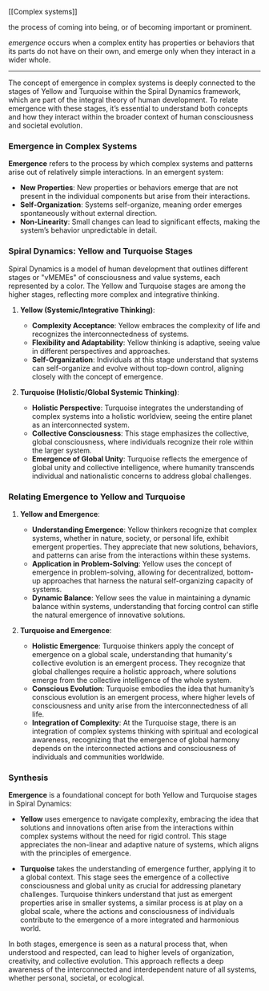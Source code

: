[[Complex systems]]

the process of coming into being, or of becoming important or prominent.

_emergence_ occurs when a complex entity has properties or behaviors that its parts do not have on their own, and emerge only when they interact in a wider whole.



---

The concept of emergence in complex systems is deeply connected to the stages of Yellow and Turquoise within the Spiral Dynamics framework, which are part of the integral theory of human development. To relate emergence with these stages, it’s essential to understand both concepts and how they interact within the broader context of human consciousness and societal evolution.

### Emergence in Complex Systems

**Emergence** refers to the process by which complex systems and patterns arise out of relatively simple interactions. In an emergent system:

- **New Properties**: New properties or behaviors emerge that are not present in the individual components but arise from their interactions.
- **Self-Organization**: Systems self-organize, meaning order emerges spontaneously without external direction.
- **Non-Linearity**: Small changes can lead to significant effects, making the system’s behavior unpredictable in detail.

### Spiral Dynamics: Yellow and Turquoise Stages

Spiral Dynamics is a model of human development that outlines different stages or "vMEMEs" of consciousness and value systems, each represented by a color. The Yellow and Turquoise stages are among the higher stages, reflecting more complex and integrative thinking.

1. **Yellow (Systemic/Integrative Thinking)**:
    
    - **Complexity Acceptance**: Yellow embraces the complexity of life and recognizes the interconnectedness of systems.
    - **Flexibility and Adaptability**: Yellow thinking is adaptive, seeing value in different perspectives and approaches.
    - **Self-Organization**: Individuals at this stage understand that systems can self-organize and evolve without top-down control, aligning closely with the concept of emergence.
2. **Turquoise (Holistic/Global Systemic Thinking)**:
    
    - **Holistic Perspective**: Turquoise integrates the understanding of complex systems into a holistic worldview, seeing the entire planet as an interconnected system.
    - **Collective Consciousness**: This stage emphasizes the collective, global consciousness, where individuals recognize their role within the larger system.
    - **Emergence of Global Unity**: Turquoise reflects the emergence of global unity and collective intelligence, where humanity transcends individual and nationalistic concerns to address global challenges.

### Relating Emergence to Yellow and Turquoise

1. **Yellow and Emergence**:
    
    - **Understanding Emergence**: Yellow thinkers recognize that complex systems, whether in nature, society, or personal life, exhibit emergent properties. They appreciate that new solutions, behaviors, and patterns can arise from the interactions within these systems.
    - **Application in Problem-Solving**: Yellow uses the concept of emergence in problem-solving, allowing for decentralized, bottom-up approaches that harness the natural self-organizing capacity of systems.
    - **Dynamic Balance**: Yellow sees the value in maintaining a dynamic balance within systems, understanding that forcing control can stifle the natural emergence of innovative solutions.
2. **Turquoise and Emergence**:
    
    - **Holistic Emergence**: Turquoise thinkers apply the concept of emergence on a global scale, understanding that humanity's collective evolution is an emergent process. They recognize that global challenges require a holistic approach, where solutions emerge from the collective intelligence of the whole system.
    - **Conscious Evolution**: Turquoise embodies the idea that humanity’s conscious evolution is an emergent process, where higher levels of consciousness and unity arise from the interconnectedness of all life.
    - **Integration of Complexity**: At the Turquoise stage, there is an integration of complex systems thinking with spiritual and ecological awareness, recognizing that the emergence of global harmony depends on the interconnected actions and consciousness of individuals and communities worldwide.

### Synthesis

**Emergence** is a foundational concept for both Yellow and Turquoise stages in Spiral Dynamics:

- **Yellow** uses emergence to navigate complexity, embracing the idea that solutions and innovations often arise from the interactions within complex systems without the need for rigid control. This stage appreciates the non-linear and adaptive nature of systems, which aligns with the principles of emergence.
    
- **Turquoise** takes the understanding of emergence further, applying it to a global context. This stage sees the emergence of a collective consciousness and global unity as crucial for addressing planetary challenges. Turquoise thinkers understand that just as emergent properties arise in smaller systems, a similar process is at play on a global scale, where the actions and consciousness of individuals contribute to the emergence of a more integrated and harmonious world.
    

In both stages, emergence is seen as a natural process that, when understood and respected, can lead to higher levels of organization, creativity, and collective evolution. This approach reflects a deep awareness of the interconnected and interdependent nature of all systems, whether personal, societal, or ecological.


